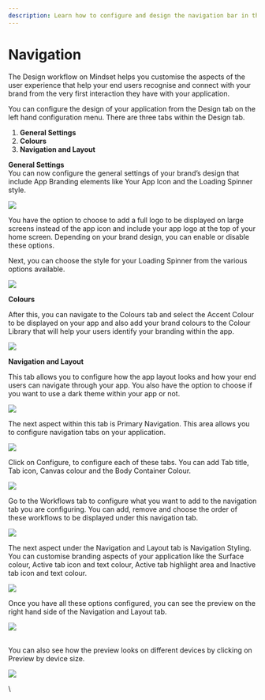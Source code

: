 ```yaml
---
description: Learn how to configure and design the navigation bar in the application
---
```


# Navigation

The Design workflow on Mindset helps you customise the aspects of the user experience that help your end users recognise and connect with your brand from the very first interaction they have with your application.&#x20;



You can configure the design of your application from the Design tab on the left hand configuration menu. There are three tabs within the Design tab.&#x20;

1. **General Settings**
2. **Colours**
3. **Navigation and Layout**



**General Settings**\
You can now configure the general settings of your brand’s design that include App Branding elements like Your App Icon and the Loading Spinner style.&#x20;

![](https://lh7-us.googleusercontent.com/KX7HZRPA7n1nrKwar9PKIr-RoOtWGnHzC56j-a5QZM6EnapAfHp8vGZl1TAWRadigcWDbBVFIf56lCUYCSIIEtTECZiESkbiP2QlhsezbCFXWKlH2jfPMEwQh4QgRs0ebzB41vnjFdbu0sB7ECZ0D80)

You have the option to choose to add a full logo to be displayed on large screens instead of the app icon and include your app logo at the top of your home screen. Depending on your brand design, you can enable or disable these options.&#x20;



Next, you can choose the style for your Loading Spinner from the various options available.&#x20;

![](https://lh7-us.googleusercontent.com/MpJXI0NISkJzdTT4Ewwq4KUvWTZx3b4jlSbC6onoqsWCTD\_jJw3mUqggETvewTtekILqgHngbe7j0j2Q4PdaP5uvQG0-rqkZvUid-FEEqVd-X6SBExzwTsm0uLBLrpKaDxzWpiYVyJCRjuqSRa26s50)



**Colours**

After this, you can navigate to the Colours tab and select the Accent Colour to be displayed on your app and also add your brand colours to the Colour Library that will help your users identify your branding within the app.&#x20;



![](https://lh7-us.googleusercontent.com/qhHksMaWWP2qUJlg2BcSTH1xKri6c9d5QzwnFTyDxh8Ir3vppqoKcbjOgeec3E2V22BPLdB5edEBJvll9WLNNZLAadsZ7iCYI7B0j3oMcz659B6PXZK2ey6UBqOhGqvu1BVgZUbh35EDSeADtqdcmE0)

**Navigation and Layout**

This tab allows you to configure how the app layout looks and how your end users can navigate through your app. You also have the option to choose if you want to use a dark theme within your app or not.&#x20;

![](https://lh7-us.googleusercontent.com/VMummcQkWF84WpkypVTyB11bRdUXT6O8NqE1Bx9SmUxod45Sbntzss180JE6oOtRnxmMU\_v3NEGaFsUf\_uTi45XhDlsxy49FTzM0s9CSSucNMP\_2gPh2Znum1HCsaB3Ex0OL5sF2yl7qZ7uCT9Gwl24)

The next aspect within this tab is Primary Navigation. This area allows you to configure navigation tabs on your application.&#x20;

![](https://lh7-us.googleusercontent.com/THLA-GxMwVqAdUCXvVhs06FQ1Bc7v4F2LxHXf-rMFSMAe3IC6oBh9uToLCAe7a4\_xgPNLED-L17SEa7ZEXj9eozYYs4sdOdxnemQ45yEAcVeQORlLpZqT\_QQbQzMzinaQsl19r2DPE6eWcSmaCbTwNI)

Click on Configure, to configure each of these tabs. You can add Tab title, Tab icon, Canvas colour and the Body Container Colour.&#x20;

![](https://lh7-us.googleusercontent.com/a8FCgYKyw2WuZ1SQEi6jwY\_9MgbPz\_GO9gUdtDnFjh7R0s2L\_ZjnQ6QDAjgGn21BDzh0LC7u6e1fhPMfdSiNONnxj2yeiBjyG5PXC36xgdQ7nq9r8pI\_veBOo0OzpIKf\_KmOksAxjYumxVI0PZJSCR4)



Go to the Workflows tab to configure what you want to add to the navigation tab you are configuring. You can add, remove and choose the order of these workflows to be displayed under this navigation tab.



![](https://lh7-us.googleusercontent.com/znOSDfhXrXD7oXwdIQNedJwrVwmas5sg7PScTuR79N9mVXVQpXC8Q4wvi5phKJHObyuIVoMwF7pbgd2hGJaqbvBlcqG9f0gB6riK-C-1eagnPJHkFIFlLPLnHIU0vSv2A04A2Es9IeukbvY1jQHxdJk)



The next aspect under the Navigation and Layout tab is Navigation Styling. You can customise branding aspects of your application like the Surface colour, Active tab icon and text colour, Active tab highlight area and Inactive tab icon and text colour.

![](https://lh7-us.googleusercontent.com/WcYMGWYzE1nuiGuvyOQxUQaDu8e-cv3LPTkQjzHlIG6rcfZG3mlg3J3R1343TLN4AJMIY6sceJtbW6VeUG\_iLppRB4QEf-OyyIasbNVkXpwhmJ6GxARYI6pFg5xLYIngBS9S-FQuZZ9Za8F6tPlSn88)

Once you have all these options configured, you can see the preview on the right hand side of the Navigation and Layout tab.&#x20;

![](https://lh7-us.googleusercontent.com/z1EbJ4xVMitzty2BOGFcGX64EZIOk2hulre2ZNP0\_g-xOtxxS7BpQePiyRC3tz9g17-gK-CrLUi0WFnJK9XOABgwUrjbaqd8pbto\_iId1b8LdKhkonFBK2BtYBqQaeYFOxnArBp04InmeND9jkz1E-M)

\
You can also see how the preview looks on different devices by clicking on Preview by device size.&#x20;

![](https://lh7-us.googleusercontent.com/yOPIPnQpSEhM-rPSr-7p-YR2Ig4UoPJsKW9dL0fGUYXxCsP5Xym4TygqrO5IPGhre275WuWj0DsYuyK7XGC3k-NASC8woH01lA8Kgah9hl0NVfn0LM4u69ZCfn6ciTKQBh9Jw226y3VSmFC6zyOyiMM)

\


